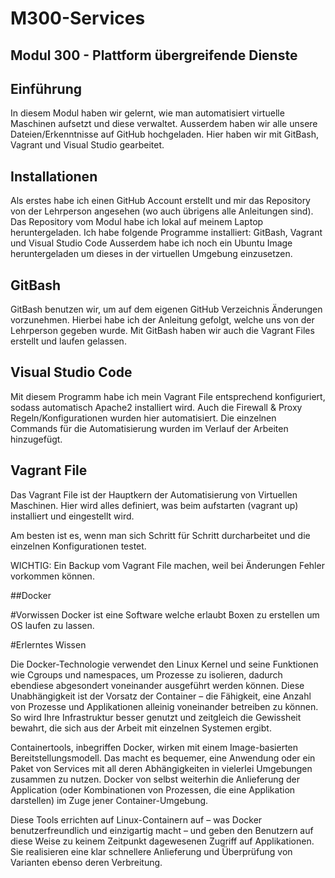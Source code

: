 # M300-Services
 ## Modul 300 - Plattform übergreifende Dienste

## Einführung
In diesem Modul haben wir gelernt, wie man automatisiert virtuelle Maschinen aufsetzt und diese verwaltet. Ausserdem haben wir alle unsere Dateien/Erkenntnisse auf GitHub hochgeladen. Hier haben wir mit GitBash, Vagrant und Visual Studio gearbeitet.

## Installationen
Als erstes habe ich einen GitHub Account erstellt und mir das Repository von der Lehrperson angesehen (wo auch übrigens alle Anleitungen sind).
Das Repository vom Modul habe ich lokal auf meinem Laptop heruntergeladen.
Ich habe folgende Programme installiert: GitBash, Vagrant und Visual Studio Code
Ausserdem habe ich noch ein Ubuntu Image heruntergeladen um dieses in der virtuellen Umgebung einzusetzen.


## GitBash
GitBash benutzen wir, um auf dem eigenen GitHub Verzeichnis Änderungen vorzunehmen. Hierbei habe ich der Anleitung gefolgt, welche uns von der Lehrperson gegeben wurde.
Mit GitBash haben wir auch die Vagrant Files erstellt und laufen gelassen.

## Visual Studio Code
Mit diesem Programm habe ich mein Vagrant File entsprechend konfiguriert, sodass automatisch Apache2 installiert wird.
Auch die Firewall & Proxy Regeln/Konfigurationen wurden hier automatisiert. 
Die einzelnen Commands für die Automatisierung wurden im Verlauf der Arbeiten hinzugefügt.

## Vagrant File
Das Vagrant File ist der Hauptkern der Automatisierung von Virtuellen Maschinen.
Hier wird alles definiert, was beim aufstarten (vagrant up) installiert und eingestellt wird.

Am besten ist es, wenn man sich Schritt für Schritt durcharbeitet und die einzelnen Konfigurationen testet.

WICHTIG: Ein Backup vom Vagrant File machen, weil bei Änderungen Fehler vorkommen können.

 ##Docker
 
 #Vorwissen
 Docker ist eine Software welche erlaubt Boxen zu erstellen um OS laufen zu lassen.
 
 #Erlerntes Wissen
 
  Die Docker-Technologie verwendet den Linux Kernel und seine Funktionen wie Cgroups und namespaces, um Prozesse zu isolieren, dadurch     ebendiese abgesondert voneinander ausgeführt werden können. Diese Unabhängigkeit ist der Vorsatz der Container – die Fähigkeit, eine     Anzahl von Prozesse und Applikationen alleinig voneinander betreiben zu können. So wird Ihre Infrastruktur besser genutzt und           zeitgleich die Gewissheit bewahrt, die sich aus der Arbeit mit einzelnen Systemen ergibt.

  Containertools, inbegriffen Docker, wirken mit einem Image-basierten Bereitstellungsmodell. Das macht es bequemer, eine Anwendung oder   ein Paket von Services mit all deren Abhängigkeiten in vielerlei Umgebungen zusammen zu nutzen. Docker von selbst weiterhin die         Anlieferung der Application (oder Kombinationen von Prozessen, die eine Applikation darstellen) im Zuge jener Container-Umgebung.

  Diese Tools errichten auf Linux-Containern auf – was Docker benutzerfreundlich und einzigartig macht – und geben den Benutzern auf       diese Weise zu keinem Zeitpunkt dagewesenen Zugriff auf Applikationen. Sie realisieren eine klar schnellere Anlieferung und             Überprüfung von Varianten ebenso deren Verbreitung.
